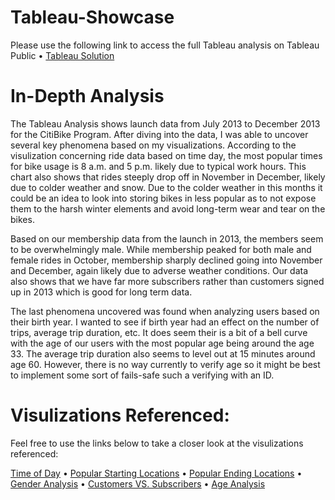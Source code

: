 # Tableau-Showcase

Please use the following link to access the full Tableau analysis on Tableau Public
  • [Tableau Solution](https://public.tableau.com/profile/rebekah.rowland#!/vizhome/TableauShowcase2_0/MostPopularStartingTimeBasedonTimeofDay)

  
# In-Depth Analysis

 The Tableau Analysis shows launch data from July 2013 to December 2013 for the CitiBike Program. After diving into the data, I was able to uncover several key phenomena based on my visualizations. According to the visulization concerning ride data based on time day, the most popular times for bike usage is 8 a.m. and 5 p.m. likely due to typical work hours. This chart also shows that rides steeply drop off in November in December, likely due to colder weather and snow. Due to the colder weather in this months it could be an idea to look into storing bikes in less popular as to not expose them to the harsh winter elements and avoid long-term wear and tear on the bikes. 
 
 Based on our membership data from the launch in 2013, the members seem to be overwhelmingly male. While membership peaked for both male and female rides in October, membership sharply declined going into November and December, again likely due to adverse weather conditions. Our data also shows that we have far more subscribers rather than customers signed up in 2013 which is good for long term data. 
 
 The last phenomena uncovered was found when analyzing users based on their birth year. I wanted to see if birth year had an effect on the number of trips, average trip duration, etc. It does seem their is a bit of a bell curve with the age of our users with the most popular age being around the age 33. The average trip duration also seems to level out at 15 minutes around age 60. However, there is no way currently to verify age so it might be best to implement some sort of fails-safe such a verifying with an ID. 


# Visulizations Referenced:

Feel free to use the links below to take a closer look at the visulizations referenced:

[Time of Day](https://public.tableau.com/profile/rebekah.rowland#!/vizhome/TableauShowcase2_0/MostPopularStartingTimeBasedonTimeofDay)
• [Popular Starting Locations](https://public.tableau.com/profile/rebekah.rowland#!/vizhome/TableauShowcase2_0/PopularStartingLocations)
• [Popular Ending Locations](https://public.tableau.com/profile/rebekah.rowland#!/vizhome/TableauShowcase2_0/PopularEndingLocations)
• [Gender Analysis](https://public.tableau.com/profile/rebekah.rowland#!/vizhome/TableauShowcase2_0/CountofUsersbyGender)
• [Customers VS. Subscribers](https://public.tableau.com/profile/rebekah.rowland#!/vizhome/TableauShowcase2_0/CountofUsersbyUserType)
• [Age Analysis](https://public.tableau.com/profile/rebekah.rowland#!/vizhome/TableauShowcase2_0/BirthYearVs_AverageTripDurationVs_NumberofTrips)
 
